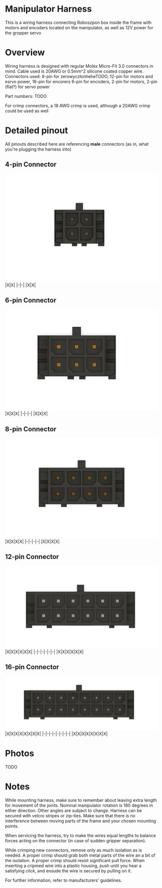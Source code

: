 # Manipulator Harness
This is a wiring harness connecting Roboszpon box inside the frame with motors and encoders located on the manipulator, as well as 12V power for the gropper servo

# Overview
Wiring harness is designed with regular Molex Micro-Fit 3.0 connectors in mind.
Cable used is 20AWG or 0.5mm^2 silicone coated copper wire.
Connectors used:
8-pin for zerowyczłonheheTODO, 12-pin for motors and esrvo power, 16-pin for encorers
6-pin for encoders, 2-pin for motors, 2-pin (flat?) for servo power

Part numbers:
TODO

For crimp connectors, a 18 AWG crimp is used, although a 20AWG crimp could be used as well

# Detailed pinout
All pinouts described here are referencing **male** connectors (as in, what you're plugging the harness into)

## 4-pin Connector
![Screenshot](Images/4.png)
|X|X|
|-|-|
|X|X|

## 6-pin Connector
![Screenshot](Images/6.png)
|X|X|X|
|-|-|-|
|X|X|X|

## 8-pin Connector
![Screenshot](Images/8.png)
|X|X|X|X|
|-|-|-|-|
|X|X|X|X|

## 12-pin Connector
![Screenshot](Images/12.png)
|X|X|X|X|X|X|
|-|-|-|-|-|-|
|X|X|X|X|X|X|

## 16-pin Connector
![Screenshot](Images/16.png)
|X|X|X|X|X|X|X|X|
|-|-|-|-|-|-|-|-|
|X|X|X|X|X|X|X|X|

# Photos
TODO

# Notes
While mounting harness, make sure to remember about leaving extra length for movement of the joints. Nominal manipulator rotation is 180 degrees in either direction. Other angles are subject to change.
Harness can be secured with velcro stripes or zip-ties. Make sure that there is no interference between moving parts of the frame and your chosen mounting points.

When servicing the harness, try to make the wires equal lengths to balance forces acting on the connector (in case of sudden gripper separation).

While crimping new connectors, remove only as much isolation as is needed. A proper crimp should grab both metal parts of the wire an a bit of the isolation. A proper crimp should resist significant pull force. When inserting a cripmed wire into a plastic housing, push until you hear a satisfying *click*, and ensude the wire is secured by pulling on it.

For further information, refer to manufacturers' guidelines.
